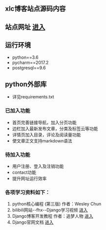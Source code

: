 ## xlc博客站点源码内容

## 站点网址 [进入](http://115.159.55.58/)

## 运行环境
- python==3.6
- pycharm==2017.2
- postgresql==9.6

## python外部库
- 详见requirements.txt

### 已加入功能
- 首页完善链接导航，加入分页功能
- 边栏加入最新发布文章，分类及标签云等功能
- 详情页加入目录，评论及阅读量功能
- 使文章正文支持markdown语法

### 待加入功能
- 用户注册、登入及注销功能
- contact功能
- 提升网址运行效率

### 各项学习资料如下：
  1. python核心编程 (第三版)  作者：Wesley Chun
  2. bilibili网站--fhx--Django学习视频    [进入](https://space.bilibili.com/31964921？from=search&seid=9611532700606974575#!/channel/detail?cid=10974)
  3. Django博客开发教程    作者：追梦人物    [进入](http://zmrenwu.com/)
  4. Django官网文档   [进入](https://docs.djangoproject.com/en/1.11/)